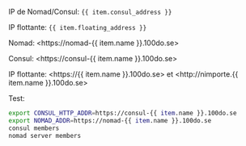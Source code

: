 IP de Nomad/Consul: `{{ item.consul_address }}`

IP flottante: `{{ item.floating_address }}`

Nomad: <https://nomad-{{ item.name }}.100do.se>

Consul: <https://consul-{{ item.name }}.100do.se>

IP flottante: <https://{{ item.name }}.100do.se> et <http://nimporte.{{ item.name }}.100do.se>

Test:
```sh
export CONSUL_HTTP_ADDR=https://consul-{{ item.name }}.100do.se
export NOMAD_ADDR=https://nomad-{{ item.name }}.100do.se
consul members
nomad server members
```
